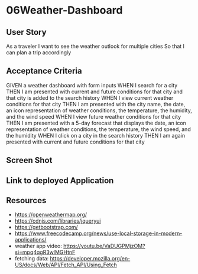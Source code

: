 # 06Weather-Dashboard


## User Story
As a traveler
I want to see the weather outlook for multiple cities
So that I can plan a trip accordingly

## Acceptance Criteria
GIVEN a weather dashboard with form inputs
WHEN I search for a city
THEN I am presented with current and future conditions for that city and that city is added to the search history
WHEN I view current weather conditions for that city
THEN I am presented with the city name, the date, an icon representation of weather conditions, the temperature, the humidity, and the wind speed
WHEN I view future weather conditions for that city
THEN I am presented with a 5-day forecast that displays the date, an icon representation of weather conditions, the temperature, the wind speed, and the humidity
WHEN I click on a city in the search history
THEN I am again presented with current and future conditions for that city

## Screen Shot


## Link to deployed Application


## Resources
- https://openweathermap.org/
- https://cdnjs.com/libraries/jqueryui
- https://getbootstrap.com/
- https://www.freecodecamp.org/news/use-local-storage-in-modern-applications/
- weather app video: https://youtu.be/VaDUGPMjzOM?si=mpq4qgR3wlMGHtnF
- fetching data: https://developer.mozilla.org/en-US/docs/Web/API/Fetch_API/Using_Fetch



